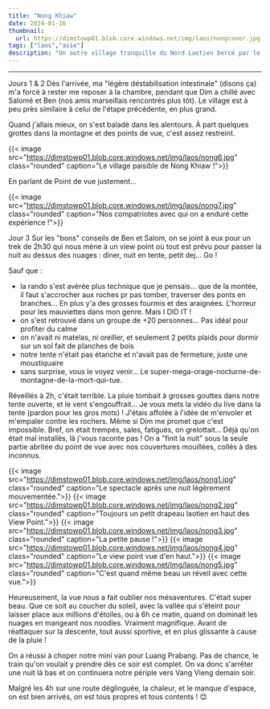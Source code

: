 ```yaml
---
title: "Nong Khiaw"
date: 2024-01-16
thumbnail:
  url: https://dimstowp01.blob.core.windows.net/img/laos/nongcover.jpg
tags: ["laos","asie"]
description: "Un autre village tranquille du Nord Laotien bercé par le Nam Ou."
---
```

---

Jours 1 & 2
Dès l'arrivée, ma "légère déstabilisation intestinale" (disons ça) m'a forcé à rester me reposer à la chambre, pendant que Dim a chillé avec Salomé et Ben (nos amis marseillais rencontrés plus tôt). Le village est à peu près similaire à celui de l'étape précédente, en plus grand.

Quand j'allais mieux, on s'est baladé dans les alentours. À part quelques grottes dans la montagne et des points de vue, c'est assez restreint.

{{< image src="https://dimstowp01.blob.core.windows.net/img/laos/nong6.jpg" class="rounded" caption="Le village paisible de Nong Khiaw !">}}

En parlant de Point de vue justement...

{{< image src="https://dimstowp01.blob.core.windows.net/img/laos/nong7.jpg" class="rounded" caption="Nos compatriotes avec qui on a enduré cette expérience !">}}

Jour 3
Sur les "bons" conseils de Ben et Salom, on se joint à eux pour un trek de 2h30 qui nous mène à un view point où tout est prévu pour passer la nuit au dessus des nuages : dîner, nuit en tente, petit dej... Go !

Sauf que :

- la rando s'est avérée plus technique que je pensais... que de la montée, il faut s'accrocher aux roches pr pas tomber, traverser des ponts en branches... En plus y'a des grosses fourmis et des araignées. L'horreur pour les mauviettes dans mon genre. Mais I DID IT !
- on s'est retrouvé dans un groupe de +20 personnes... Pas idéal pour profiter du calme
- on n'avait ni matelas, ni oreiller, et seulement 2 petits plaids pour dormir sur un sol fait de planches de bois
- notre tente n'était pas étanche et n'avait pas de fermeture, juste une moustiquaire
- sans surprise, vous le voyez venir... Le super-mega-orage-nocturne-de-montagne-de-la-mort-qui-tue.

Réveillés à 2h, c'était terrible. La pluie tombait à grosses gouttes dans notre tente ouverte, et le vent s'engouffrait... Je vous mets la vidéo du live dans la tente (pardon pour les gros mots) ! J'étais affolée à l'idée de m'envoler et m'empaler contre les rochers. Même si Dim me promet que c'est impossible.
Bref, on était trempés, sales, fatigués, on grelottait... Déjà qu'on était mal installés, là j'vous raconte pas !
On a "finit la nuit" sous la seule partie abritée du point de vue avec nos couvertures mouillées, collés à des inconnus.

{{< image src="https://dimstowp01.blob.core.windows.net/img/laos/nong1.jpg" class="rounded" caption="Le spectacle après une nuit légèrement mouvementée.">}}
{{< image src="https://dimstowp01.blob.core.windows.net/img/laos/nong2.jpg" class="rounded" caption="Toujours un petit drapeau laotien en haut des View Point.">}}
{{< image src="https://dimstowp01.blob.core.windows.net/img/laos/nong3.jpg" class="rounded" caption="La petite pause !">}}
{{< image src="https://dimstowp01.blob.core.windows.net/img/laos/nong4.jpg" class="rounded" caption="Le view point vue d'en haut.">}}
{{< image src="https://dimstowp01.blob.core.windows.net/img/laos/nong5.jpg" class="rounded" caption="C'est quand même beau un réveil avec cette vue.">}}

Heureusement, la vue nous a fait oublier nos mésaventures. C'était super beau. Que ce soit au coucher du soleil, avec la vallée qui s'éteint pour laisser place aux millions d'étoiles, ou à 6h ce matin, quand on dominait les nuages en mangeant nos noodles. Vraiment magnifique. Avant de réattaquer sur la descente, tout aussi sportive, et en plus glissante à cause de la pluie !

On a réussi à choper notre mini van pour Luang Prabang. Pas de chance, le train qu'on voulait y prendre dès ce soir est complet. On va donc s'arrêter une nuit là bas et on continuera notre périple vers Vang Vieng demain soir.

Malgré les 4h sur une route déglinguée, la chaleur, et le manque d'espace, on est bien arrivés, on est tous propres et tous contents ! 😊
